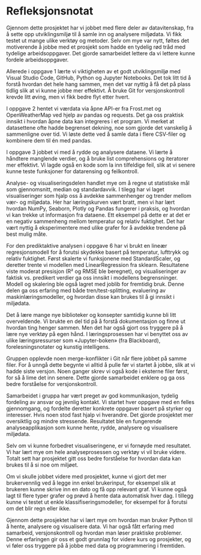 # Refleksjonsnotat
Gjennom dette prosjektet har vi jobbet med flere deler av datavitenskap, fra å sette opp utviklingsmiljø til å samle inn og analysere miljødata. Vi fikk testet ut mange ulike verktøy og metoder. Selv om mye var nytt, føltes det motiverende å jobbe med et prosjekt som hadde en tydelig rød tråd med tydelige arbeidsoppgaver. Det gjorde samarbeidet lettere da vi lettere kunne fordele arbeidsoppgaver. 

Allerede i oppgave 1 lærte vi viktigheten av et godt utviklingsmiljø med Visual Studio Code, GitHub, Python og Jupyter Notebooks. Det tok litt tid å forstå hvordan det hele hang sammen, men det var nyttig å få det på plass tidlig slik at vi kunne jobbe mer effektivt. Å bruke Git for versjonskontroll krevde litt øving, men vi fikk bedre flyt etter hvert.

I oppgave 2 hentet vi værdata via åpne API-er fra Frost.met og OpenWeatherMap ved hjelp av pandas og requests. Det ga oss praktisk innsikt i hvordan åpne data kan integreres i et program. Vi merket at datasettene ofte hadde begrenset dekning, noe som gjorde det vanskelig å sammenligne over tid. Vi løste dette ved å samle data i flere CSV-filer og kombinere dem til én med pandas.

I oppgave 3 jobbet vi med å rydde og analysere dataene. Vi lærte å håndtere manglende verdier, og å bruke list comprehensions og iteratorer mer effektivt. Vi lagde også en kode som la inn tilfeldige feil, slik at vi senere kunne teste funksjoner for datarensing og feilkontroll.

Analyse- og visualiseringsdelen handlet mye om å regne ut statistiske mål som gjennomsnitt, median og standardavvik. I tilegg har vi laget visualiseringer som hjalp oss å avdekke sammenhenger og trender mellom vær- og miljødata. Her har læringskurven vært bratt, men vi har lært  hvordan NumPy, Seaborn, Plotly og Pandas fungerer i praksis, og hvordan vi kan trekke ut informasjon fra dataene. Ett eksempel på dette er at det er en negativ sammenheng mellom temperatur og relativ fuktighet. Det har vært nyttig å eksperimentere med ulike grafer for å avdekke trendene på best mulig måte.

For den prediktaktive analysen i oppgave 6 har vi brukt en lineær regresjonsmodell for å forutsi skydekke basert på temperatur, lufttrykk og relativ fuktighet. Først skalerte vi funksjonene med StandardScaler, og deretter trente vi modellen med LinearRegression fra sklearn. Resultatene viste moderat presisjon (R² og RMSE ble beregnet), og visualiseringer av faktisk vs. predikert verdier ga oss innsikt i modellens begrensninger. Modell og skalering ble også lagret med joblib for fremtidig bruk. Denne delen ga oss erfaring med både tren/test-splitting, evaluering av maskinlæringsmodeller, og hvordan disse kan brukes til å gi innsikt i miljødata.


Det å lære mange nye biblioteker og konsepter samtidig kunne bli litt overveldende. Vi brukte en del tid på å forstå dokumentasjon og finne ut hvordan ting henger sammen. Men det har også gjort oss tryggere på å lære nye verktøy på egen hånd. I læringsprosessen har vi benyttet oss av ulike læringsressurser som «Jupyter-boken» (fra Blackboard), forelesningsnotater og kunstig intelligens. 

Gruppen opplevde noen merge-konflikter i Git når flere jobbet på samme filer. For å unngå dette begynte vi alltid å pulle før vi startet å jobbe, slik at vi hadde siste versjon. Noen ganger skrev vi også kode i eksterne filer først, for så å lime det inn senere. Dette gjorde samarbeidet enklere og ga oss bedre forståelse for versjonskontroll.


Samarbeidet i gruppa har vært preget av god kommunikasjon, tydelig fordeling av ansvar og jevnlig kontakt. Vi startet hver oppgave med en felles gjennomgang, og fordelte deretter konkrete oppgaver basert på styrker og interesser. Hvis noen stod fast hjalp vi hverandre. Det gjorde prosjektet mer oversiktlig og mindre stressende. Resultatet ble en fungerende analyseapplikasjon som kunne hente, rydde, analysere og visualisere miljødata. 


Selv om vi kunne forbedret visualiseringene, er vi fornøyde med resultatet. Vi har lært mye om hele analyseprosessen og verktøy vi vil bruke videre. Totalt sett har prosjektet gitt oss bedre forståelse for hvordan data kan brukes til å si noe om miljøet.


Om vi skulle jobbet videre med prosjektet, kunne vi gjort det mer brukervennlig ved å legge inn enkel brukerinput, for eksempel slik at brukeren kunne skrive inn en dato og få opp relevant graf. Vi kunne også lagt til flere typer grafer og prøvd å hente data automatisk hver dag. I tillegg kunne vi testet ut enkle klassifiseringsmodeller, for eksempel for å forutsi om det blir regn eller ikke.


Gjennom dette prosjektet har vi lært mye om hvordan man bruker Python til å hente, analysere og visualisere data. Vi har også fått erfaring med samarbeid, versjonskontroll og hvordan man løser praktiske problemer. Denne erfaringen gir oss et godt grunnlag for videre kurs og prosjekter, og vi føler oss tryggere på å jobbe med data og programmering i fremtiden.

